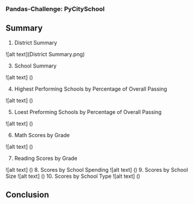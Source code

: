 ### Pandas-Challenge: PyCitySchool
## Summary
1. District Summary

![alt text](District Summary.png)

3. School Summary

![alt text] ()

4. Highest Performing Schools by Percentage of Overall Passing

![alt text] ()

5. Loest Preforming Schools by Percentage of Overall Passing

![alt text] ()

6. Math Scores by Grade

![alt text] ()

7. Reading Scores by Grade

![alt text] ()
8. Scores by School Spending
![alt text] ()
9. Scores by School Size
![alt text] ()
10. Scores by School Type
![alt text] ()
## Conclusion

